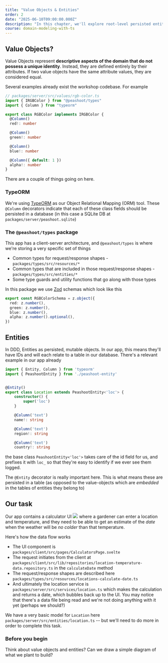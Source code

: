 ```yaml
---
title: "Value Objects & Entities"
order: 2
date: "2025-06-10T09:00:00.000Z"
description: "In this chapter, we'll explore root-level persisted entities and the rich data types they are comprised of"
course: domain-modeling-with-ts
---
```


## Value Objects?

Value Objects represent **descriptive aspects of the domain that do not possess a unique identity**. Instead, they are defined entirely by their attributes. If two value objects have the same attribute values, they are considered equal.

Several examples already exist the workshop codebase. For example

```ts
// packages/server/src/values/rgb-color.ts
import { IRGBColor } from "@peashoot/types"
import { Column } from "typeorm"

export class RGBColor implements IRGBColor {
  @Column()
  red!: number

  @Column()
  green!: number

  @Column()
  blue!: number

  @Column({ default: 1 })
  alpha!: number
}
```

There are a couple of things going on here.

### TypeORM

We're using [TypeORM](https://typeorm.io/) as our Object Relational Mapping (ORM) tool. These `@Column` decorators indicate that each of these class fields should be persisted in a database (in this case a SQLite DB at `packages/server/peashoot.sqlite`)

### The `@peashoot/types` package

This app has a client-server architecture, and `@peashoot/types` is where we're storing a very specific set of things

- Common types for request/response shapes - `packages/types/src/resources/*`
- Common types that are included in those request/response shapes - `packages/types/src/entities/*`
- Some type guards and utility functions that go along with those types

In this package we use [Zod](https://zod.dev/) schemas which look like this

```ts
export const RGBColorSchema = z.object({
  red: z.number(),
  green: z.number(),
  blue: z.number(),
  alpha: z.number().optional(),
})
```

## Entities

In DDD, Entities as persisted, mutable objects. In our app, this means they'll have IDs and will each relate to a table in our database. There's a relevant example in our app already

```ts
import { Entity, Column } from 'typeorm'
import { PeashootEntity } from './peashoot-entity'


@Entity()
export class Location extends PeashootEntity<'loc'> {
	constructor() {
		super('loc')
	}

	@Column('text')
	name!: string

	@Column('text')
	region!: string

	@Column('text')
	country!: string
```

the base class `PeashootEntity<'loc'>` takes care of the id field for us, and prefixes it with `loc_` so that they're easy to identify if we ever see them logged.

The `@Entity` decorator is really important here. This is what means these are persisted in a table (as opposed to the value-objects which are _embedded_ in the tables of entities they belong to)

## Our task

Our app contains a calculator UI
![](./img/calculator.png)
where a gardener can enter a location and temperature, and they need to be able to get an estimate of the _date_ when the weather will be _no colder_ than that temperature.

Here's how the data flow works

- The UI component is `packages/client/src/pages/CalculatorsPage.svelte`
- The request initiates from the client at `packages/client/src/lib/repositories/location-temperature-data.repository.ts` in the `calculateDate` method
- The request/response shapes are described here `packages/types/src/resources/locations-calculate-date.ts`
- And ultimately the location service is `packages/server/src/services/location.ts` which makes the calculation and returns a date, which bubbles back up to the UI. You may notice that there's a data file being read and we're not doing anything with it yet (perhaps we should?)

We have a very basic model for `Location` here
`packages/server/src/entities/location.ts` -- but we'll need to do more in order to complete this task.

### Before you begin

Think about value objects and entities? Can we draw a simple diagram of what we plant to build?
